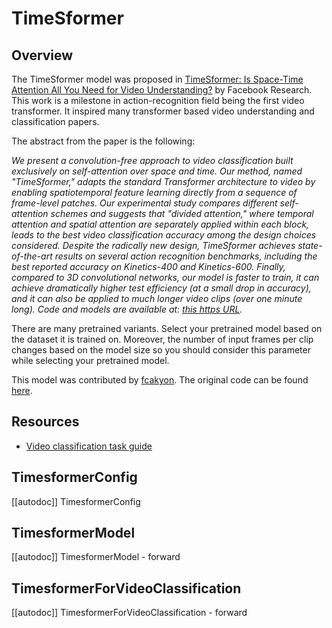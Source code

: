 <!--Copyright 2022 The HuggingFace Team. All rights reserved.

Licensed under the Apache License, Version 2.0 (the "License"); you may not use this file except in compliance with
the License. You may obtain a copy of the License at

http://www.apache.org/licenses/LICENSE-2.0

Unless required by applicable law or agreed to in writing, software distributed under the License is distributed on
an "AS IS" BASIS, WITHOUT WARRANTIES OR CONDITIONS OF ANY KIND, either express or implied. See the License for the
specific language governing permissions and limitations under the License.

⚠️ Note that this file is in Markdown but contain specific syntax for our doc-builder (similar to MDX) that may not be
rendered properly in your Markdown viewer.

-->

# TimeSformer

## Overview

The TimeSformer model was proposed in [TimeSformer: Is Space-Time Attention All You Need for Video Understanding?](https://arxiv.org/abs/2102.05095) by Facebook Research.
This work is a milestone in action-recognition field being the first video transformer. It inspired many transformer based video understanding and classification papers.

The abstract from the paper is the following:

*We present a convolution-free approach to video classification built exclusively on self-attention over space and time. Our method, named "TimeSformer," adapts the standard Transformer architecture to video by enabling spatiotemporal feature learning directly from a sequence of frame-level patches. Our experimental study compares different self-attention schemes and suggests that "divided attention," where temporal attention and spatial attention are separately applied within each block, leads to the best video classification accuracy among the design choices considered. Despite the radically new design, TimeSformer achieves state-of-the-art results on several action recognition benchmarks, including the best reported accuracy on Kinetics-400 and Kinetics-600. Finally, compared to 3D convolutional networks, our model is faster to train, it can achieve dramatically higher test efficiency (at a small drop in accuracy), and it can also be applied to much longer video clips (over one minute long). Code and models are available at: [this https URL](https://github.com/facebookresearch/TimeSformer).*

There are many pretrained variants. Select your pretrained model based on the dataset it is trained on. Moreover,
the number of input frames per clip changes based on the model size so you should consider this parameter while selecting your pretrained model.

This model was contributed by [fcakyon](https://huggingface.co/fcakyon).
The original code can be found [here](https://github.com/facebookresearch/TimeSformer).

## Resources

- [Video classification task guide](../tasks/video_classification)

## TimesformerConfig

[[autodoc]] TimesformerConfig

## TimesformerModel

[[autodoc]] TimesformerModel
    - forward

## TimesformerForVideoClassification

[[autodoc]] TimesformerForVideoClassification
    - forward
